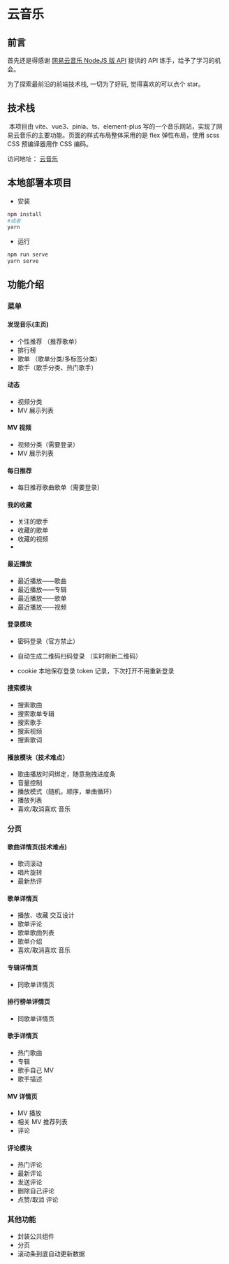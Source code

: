 # 云音乐

## 前言

首先还是得感谢 [网易云音乐 NodeJS 版 API](https://binaryify.github.io/NeteaseCloudMusicApi/#/) 提供的 API 练手，给予了学习的机会。

为了探索最前沿的前端技术栈, 一切为了好玩, 觉得喜欢的可以点个 star。

## 技术栈

​ 本项目由 vite、vue3、pinia、ts、element-plus 写的一个音乐网站，实现了网易云音乐的主要功能。页面的样式布局整体采用的是 flex 弹性布局，使用 scss CSS 预编译器用作 CSS 编码。

访问地址： [云音乐](http://121.40.174.152/#/discover/recommend)

## 本地部署本项目

- 安装

```sh
npm install
#或者
yarn
```

- 运行

```sh
npm run serve
yarn serve
```

## 功能介绍

### 菜单

#### 发现音乐(主页)

- 个性推荐 （推荐歌单）
- 排行榜
- 歌单 （歌单分类/多标签分类）
- 歌手（歌手分类、热门歌手）

#### 动态

- 视频分类
- MV 展示列表

#### MV 视频

- 视频分类（需要登录）
- MV 展示列表

#### 每日推荐

- 每日推荐歌曲歌单（需要登录）

#### 我的收藏

- 关注的歌手
- 收藏的歌单
- 收藏的视频
-

#### 最近播放

- 最近播放——歌曲
- 最近播放——专辑
- 最近播放——歌单
- 最近播放——视频

#### 登录模块

- 密码登录（官方禁止）
- 自动生成二维码扫码登录 （实时刷新二维码）

- cookie 本地保存登录 token 记录，下次打开不用重新登录

#### 搜索模块

- 搜索歌曲
- 搜索歌单专辑
- 搜索歌手
- 搜索视频
- 搜索歌词

#### 播放模块（技术难点）

- 歌曲播放时间绑定，随意拖拽进度条
- 音量控制
- 播放模式（随机，顺序，单曲循环）
- 播放列表
- 喜欢/取消喜欢 音乐

### 分页

#### 歌曲详情页(技术难点)

- 歌词滚动
- 唱片旋转
- 最新热评

#### 歌单详情页

- 播放、收藏 交互设计
- 歌单评论
- 歌单歌曲列表
- 歌单介绍
- 喜欢/取消喜欢 音乐

#### 专辑详情页

- 同歌单详情页

#### 排行榜单详情页

- 同歌单详情页

#### 歌手详情页

- 热门歌曲
- 专辑
- 歌手自己 MV
- 歌手描述

#### MV 详情页

- MV 播放
- 相关 MV 推荐列表
- 评论

#### 评论模块

- 热门评论
- 最新评论
- 发送评论
- 删除自己评论
- 点赞/取消 评论


### 其他功能
- 封装公共组件
- 分页
- 滚动条到底自动更新数据
